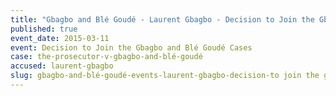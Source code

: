 ```yaml
---
title: "Gbagbo and Blé Goudé - Laurent Gbagbo - Decision to Join the Gbagbo and Blé Goudé Cases"
published: true
event_date: 2015-03-11
event: Decision to Join the Gbagbo and Blé Goudé Cases
case: the-prosecutor-v-gbagbo-and-blé-goudé
accused: laurent-gbagbo
slug: gbagbo-and-blé-goudé-events-laurent-gbagbo-decision-to join the gbagbo and blé goudé cases
---
```

